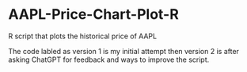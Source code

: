 # AAPL-Price-Chart-Plot-R
R script that plots the historical price of AAPL

The code labled as version 1 is my initial attempt then version 2 is after asking ChatGPT for feedback and ways to improve the script.
